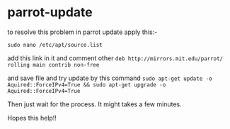 # parrot-update
to resolve this problem in parrot update apply this:-

```sudo nano /etc/apt/source.list```

add this link in it and comment other 
```deb http://mirrors.mit.edu/parrot/ rolling main contrib non-free```

and save file and try update by this command 
```sudo apt-get update -o Aquired::ForceIPv4=True && sudo apt-get upgrade -o Aquired::ForceIPv4=True```

Then just wait for the process. It might takes a few minutes.

Hopes this help!!

